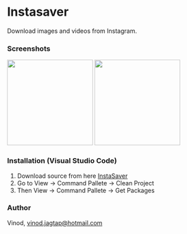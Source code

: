 
# Instasaver

Download images and videos from Instagram.

### Screenshots

<img src = "https://user-images.githubusercontent.com/30258541/84116363-4e3c4d80-aa4d-11ea-8884-778eeff84c68.png" width ="200" /> <img src = "https://user-images.githubusercontent.com/30258541/84116371-54322e80-aa4d-11ea-9448-2ce42452ff44.png" width ="200" />


### Installation (Visual Studio Code)

1. Download source from here [InstaSaver](https://github.com/vinodiOS/Instasaver.git)
2. Go to View -> Command Pallete -> Clean Project
3. Then View -> Command Pallete -> Get Packages

### Author

Vinod, vinod.jagtap@hotmail.com

